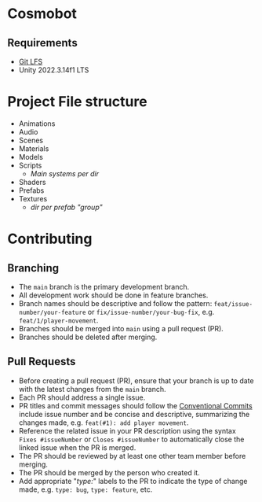 # Cosmobot

## Requirements

- [Git LFS](https://git-lfs.com/)
- Unity 2022.3.14f1 LTS

# Project File structure

- Animations
- Audio
- Scenes
- Materials
- Models
- Scripts
  - _Main systems per dir_ 
- Shaders
- Prefabs
- Textures
  - _dir per prefab "group"_

# Contributing

## Branching

- The `main` branch is the primary development branch.
- All development work should be done in feature branches.
- Branch names should be descriptive and follow the pattern: `feat/issue-number/your-feature` or 
  `fix/issue-number/your-bug-fix`, e.g. `feat/1/player-movement`.
- Branches should be merged into `main` using a pull request (PR).
- Branches should be deleted after merging.

## Pull Requests

- Before creating a pull request (PR), ensure that your branch is up to date with the latest changes
  from the `main` branch.
- Each PR should address a single issue.
- PR titles and commit messages should follow the 
  [Conventional Commits](https://www.conventionalcommits.org/en/v1.0.0/) include issue number and be
  concise and descriptive, summarizing the changes made, e.g. `feat(#1): add player movement`.
- Reference the related issue in your PR description using the syntax `Fixes #issueNumber` or 
  `Closes #issueNumber` to automatically close the linked issue when the PR is merged.
- The PR should be reviewed by at least one other team member before merging.
- The PR should be merged by the person who created it.
- Add appropriate "_type:_" labels to the PR to indicate the type of change made, e.g. `type: bug`, 
  `type: feature`, etc.